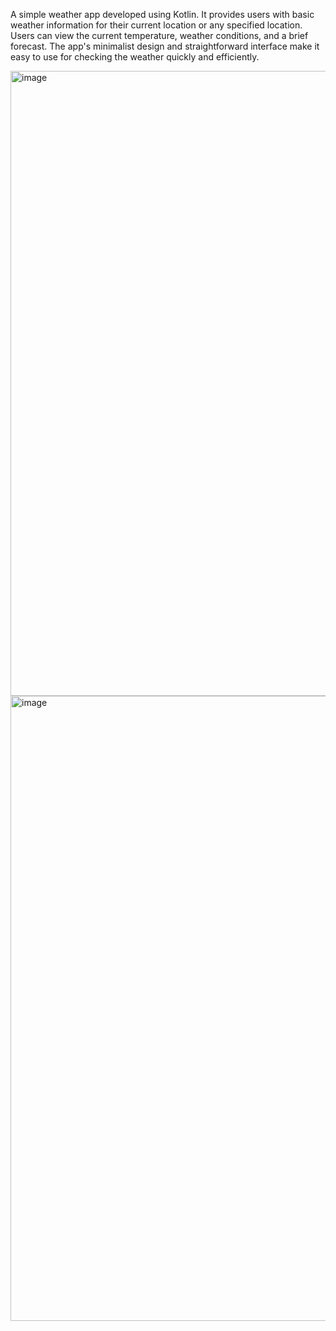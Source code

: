 A simple weather app developed using Kotlin. It provides users with basic weather information for their current location or any specified location. Users can view the current temperature, weather conditions, and a brief forecast. The app's minimalist design and straightforward interface make it easy to use for checking the weather quickly and efficiently.

<img width="1000" alt="image" src="https://github.com/smritisinha24/Weather-App/assets/116907906/81e39898-e612-4b97-b7c8-f777112ae459">
<img width="1000" alt="image" src="https://github.com/smritisinha24/Weather-App/assets/116907906/ca53fd72-a682-4407-a209-d66becc47662">


